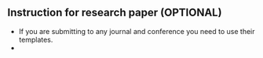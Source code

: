 ## Instruction for research paper (OPTIONAL)

- If you are submitting to any journal and conference you need to use their templates.
- 
